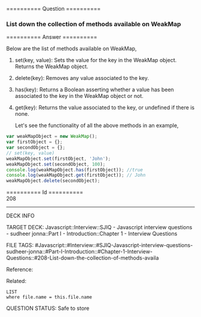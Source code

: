========== Question ==========  

### List down the collection of methods available on WeakMap  

========== Answer ==========  

Below are the list of methods available on WeakMap,

1. set(key, value): Sets the value for the key in the WeakMap object. Returns the WeakMap object.

2. delete(key): Removes any value associated to the key.

3. has(key): Returns a Boolean asserting whether a value has been associated to the key in the WeakMap object or not.

4. get(key): Returns the value associated to the key, or undefined if there is none.

    Let's see the functionality of all the above methods in an example,

```javascript
var weakMapObject = new WeakMap();
var firstObject = {};
var secondObject = {};
// set(key, value)
weakMapObject.set(firstObject, 'John');
weakMapObject.set(secondObject, 100);
console.log(weakMapObject.has(firstObject)); //true
console.log(weakMapObject.get(firstObject)); // John
weakMapObject.delete(secondObject);
```

========== Id ==========  
208

---

DECK INFO

TARGET DECK: Javascript::Interview::SJIQ - Javascript interview questions - sudheer jonna::Part I - Introduction::Chapter 1 - Interview Questions

FILE TAGS: #Javascript::#Interview::#SJIQ-Javascript-interview-questions-sudheer-jonna::#Part-I-Introduction::#Chapter-1-Interview-Questions::#208-List-down-the-collection-of-methods-availa

Reference:

Related:

```dataview
LIST
where file.name = this.file.name
```

QUESTION STATUS: Safe to store

